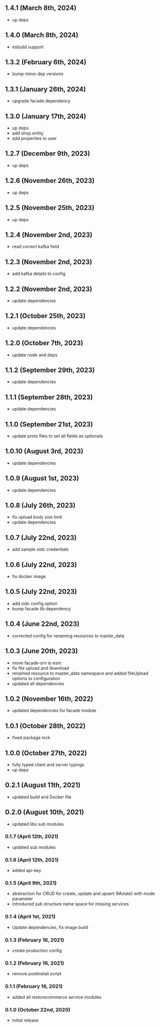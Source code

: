 ## 1.4.1 (March 8th, 2024)

- up deps

## 1.4.0 (March 8th, 2024)

- esbuild support

## 1.3.2 (February 6th, 2024)

- bump minor dep versions

## 1.3.1 (January 26th, 2024)

- upgrade facade dependency

## 1.3.0 (January 17th, 2024)

- up deps
- add shop entity
- add properties to user

## 1.2.7 (December 9th, 2023)

- up deps

## 1.2.6 (November 26th, 2023)

- up deps

## 1.2.5 (November 25th, 2023)

- up deps

## 1.2.4 (November 2nd, 2023)

- read correct kafka field

## 1.2.3 (November 2nd, 2023)

- add kafka details to config

## 1.2.2 (November 2nd, 2023)

- update dependencies

## 1.2.1 (October 25th, 2023)

- update dependencies

## 1.2.0 (October 7th, 2023)

- update node and deps

## 1.1.2 (September 29th, 2023)

- update dependencies

## 1.1.1 (September 28th, 2023)

- update dependencies

## 1.1.0 (September 21st, 2023)

- update proto files to set all fields as optionals

## 1.0.10 (August 3rd, 2023)

- update dependencies

## 1.0.9 (August 1st, 2023)

- update dependencies

## 1.0.8 (July 26th, 2023)

- fix upload body size limit
- update dependencies

## 1.0.7 (July 22nd, 2023)

- add sample oidc credentials

## 1.0.6 (July 22nd, 2023)

- fix docker image

## 1.0.5 (July 22nd, 2023)

- add oidc config option
- bump facade lib dependency

## 1.0.4 (June 22nd, 2023)

- corrected config for renaming resources to master_data

## 1.0.3 (June 20th, 2023)

- move facade-srv to esm
- fix file upload and download
- renamed resource to master_data namespace and added fileUpload options to configuration
- updated all dependencies

## 1.0.2 (November 16th, 2022)

- updated dependencies for facade module

## 1.0.1 (October 28th, 2022)

- fixed package lock

## 1.0.0 (October 27th, 2022)

- fully typed client and server typings
- up deps

## 0.2.1 (August 11th, 2021)

- updated build and Docker file

## 0.2.0 (August 10th, 2021)

- updated libs sub modules

### 0.1.7 (April 12th, 2021)

- updated sub modules

### 0.1.6 (April 12th, 2021)

- added api-key

### 0.1.5 (April 9th, 2021)

- abstraction for CRUD for create, update and upsert (Mutate) with mode parameter
- introduced sub structure name space for missing services

### 0.1.4 (April 1st, 2021)

- Update dependencies, fix image build

### 0.1.3 (February 16, 2021)

- create production config

### 0.1.2 (February 16, 2021)

- remove postinstall script

### 0.1.1 (February 16, 2021)

- added all restorecommerce service modules

### 0.1.0 (October 22nd, 2020)

- initial release

